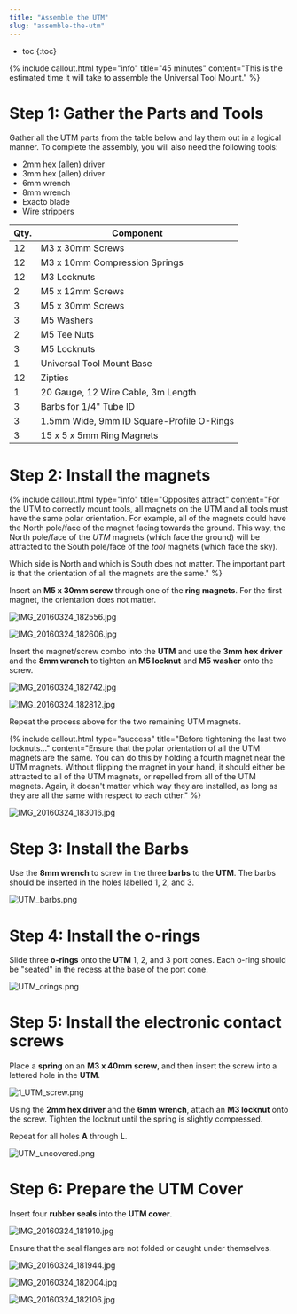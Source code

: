 ```yaml
---
title: "Assemble the UTM"
slug: "assemble-the-utm"
---
```


* toc
{:toc}


{%
include callout.html
type="info"
title="45 minutes"
content="This is the estimated time it will take to assemble the Universal Tool Mount."
%}

# Step 1: Gather the Parts and Tools
Gather all the UTM parts from the table below and lay them out in a logical manner. To complete the assembly, you will also need the following tools:

* 2mm hex (allen) driver
* 3mm hex (allen) driver
* 6mm wrench
* 8mm wrench
* Exacto blade
* Wire strippers

|Qty.                          |Component                     |
|------------------------------|------------------------------|
|12                            |M3 x 30mm Screws
|12                            |M3 x 10mm Compression Springs
|12                            |M3 Locknuts
|2                             |M5 x 12mm Screws
|3                             |M5 x 30mm Screws
|3                             |M5 Washers
|2                             |M5 Tee Nuts
|3                             |M5 Locknuts
|1                             |Universal Tool Mount Base
|12                            |Zipties
|1                             |20 Gauge, 12 Wire Cable, 3m Length
|3                             |Barbs for 1/4" Tube ID
|3                             |1.5mm Wide, 9mm ID Square-Profile O-Rings
|3                             |15 x 5 x 5mm Ring Magnets

# Step 2: Install the magnets

{%
include callout.html
type="info"
title="Opposites attract"
content="For the UTM to correctly mount tools, all magnets on the UTM and all tools must have the same polar orientation. For example, all of the magnets could have the North pole/face of the magnet facing towards the ground. This way, the North pole/face of the *UTM* magnets (which face the ground) will be attracted to the South pole/face of the *tool* magnets (which face the sky).

Which side is North and which is South does not matter. The important part is that the orientation of all the magnets are the same."
%}

Insert an **M5 x 30mm screw** through one of the **ring magnets**. For the first magnet, the orientation does not matter.

![IMG_20160324_182556.jpg](IMG_20160324_182556.jpg)



![IMG_20160324_182606.jpg](IMG_20160324_182606.jpg)

Insert the magnet/screw combo into the **UTM** and  use the **3mm hex driver** and the **8mm wrench** to tighten an **M5 locknut** and **M5 washer** onto the screw.

![IMG_20160324_182742.jpg](IMG_20160324_182742.jpg)



![IMG_20160324_182812.jpg](IMG_20160324_182812.jpg)

Repeat the process above for the two remaining UTM magnets.

{%
include callout.html
type="success"
title="Before tightening the last two locknuts..."
content="Ensure that the polar orientation of all the UTM magnets are the same. You can do this by holding a fourth magnet near the UTM magnets. Without flipping the magnet in your hand, it should either be attracted to all of the UTM magnets, or repelled from all of the UTM magnets. Again, it doesn't matter which way they are installed, as long as they are all the same with respect to each other."
%}



![IMG_20160324_183016.jpg](IMG_20160324_183016.jpg)

# Step 3: Install the Barbs
Use the **8mm wrench** to screw in the three **barbs** to the **UTM**. The barbs should be inserted in the holes labelled 1, 2, and 3.

![UTM_barbs.png](UTM_barbs.png)

# Step 4: Install the o-rings
Slide three **o-rings** onto the **UTM** 1, 2, and 3 port cones. Each o-ring should be "seated" in the recess at the base of the port cone.

![UTM_orings.png](UTM_orings.png)

# Step 5: Install the electronic contact screws
Place a **spring** on an **M3 x 40mm screw**, and then insert the screw into a lettered hole in the **UTM**.

![1_UTM_screw.png](1_UTM_screw.png)

Using the **2mm hex driver** and the **6mm wrench**, attach an **M3 locknut** onto the screw. Tighten the locknut until the spring is slightly compressed.

Repeat for all holes **A** through **L**.

![UTM_uncovered.png](UTM_uncovered.png)

# Step 6: Prepare the UTM Cover
Insert four **rubber seals** into the **UTM cover**.

![IMG_20160324_181910.jpg](IMG_20160324_181910.jpg)

 Ensure that the seal flanges are not folded or caught under themselves.

![IMG_20160324_181944.jpg](IMG_20160324_181944.jpg)



![IMG_20160324_182004.jpg](IMG_20160324_182004.jpg)



![IMG_20160324_182106.jpg](IMG_20160324_182106.jpg)

